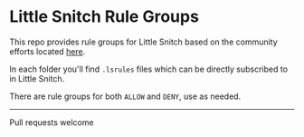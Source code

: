 # Little Snitch Rule Groups

This repo provides rule groups for Little Snitch based on the community efforts located [here](https://github.com/jmdugan/blocklists).

In each folder you'll find `.lsrules` files which can be directly subscribed to in Little Snitch.

There are rule groups for both `ALLOW` and `DENY`, use as needed.

---
Pull requests welcome
